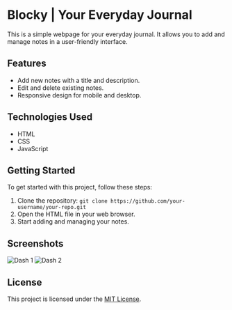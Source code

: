 # Blocky | Your Everyday Journal

This is a simple webpage for your everyday journal. It allows you to add and manage notes in a user-friendly interface.

## Features

- Add new notes with a title and description.
- Edit and delete existing notes.
- Responsive design for mobile and desktop.

## Technologies Used

- HTML
- CSS
- JavaScript

## Getting Started

To get started with this project, follow these steps:

1. Clone the repository: `git clone https://github.com/your-username/your-repo.git`
2. Open the HTML file in your web browser.
3. Start adding and managing your notes.

## Screenshots

![Dash 1](/Dash1.jpg)
![Dash 2](/Dash2.jpg)


## License

This project is licensed under the [MIT License](LICENSE).
